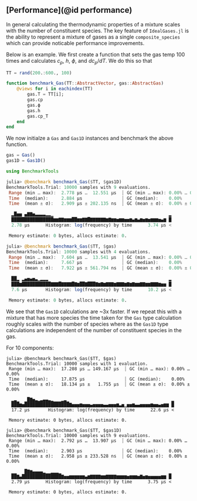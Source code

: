 ## [Performance](@id performance)

In general calculating the thermodynamic properties of a mixture scales with the number of constituent species. 
The key feature of `IdealGases.jl` is the ability to represent
a mixture of gases as a single `composite_species` which can provide noticable performance improvements.

Below is an example. We first create a function that sets the gas temp 100 times and calculates $c_p$, $h$, $\phi$, and $dc_p/dT$. We do this so that 


```julia
TT = rand(200.:600., 100)

function benchmark_Gas(TT::AbstractVector, gas::AbstractGas)
    @views for i in eachindex(TT)
        gas.T = TT[i]; 
        gas.cp
        gas.ϕ
        gas.h
        gas.cp_T
    end
end
```

We now initialze a `Gas` and `Gas1D` instances and benchmark the above function.

```julia
gas = Gas()
gas1D = Gas1D()

using BenchmarkTools

julia> @benchmark benchmark_Gas($TT, $gas1D)
BenchmarkTools.Trial: 10000 samples with 9 evaluations.
 Range (min … max):  2.778 μs …  12.551 μs  ┊ GC (min … max): 0.00% … 0.00%
 Time  (median):     2.884 μs               ┊ GC (median):    0.00%
 Time  (mean ± σ):   2.909 μs ± 202.135 ns  ┊ GC (mean ± σ):  0.00% ± 0.00%

  ▂█▅▅ ▄▇▇▅▃▃▃▃▂▂▁                                            ▂
  ████████████████▆▆▇▇▆▆▆██▆▆▇▇█▇▇▇▇▇▇▆▇▆▆▅▆▆▅▅▆▄▆▄▆▅▆▅▆▆▆▅▄▆ █
  2.78 μs      Histogram: log(frequency) by time      3.74 μs <

 Memory estimate: 0 bytes, allocs estimate: 0.

julia> @benchmark benchmark_Gas($TT, $gas)
BenchmarkTools.Trial: 10000 samples with 4 evaluations.
 Range (min … max):  7.604 μs …  13.541 μs  ┊ GC (min … max): 0.00% … 0.00%
 Time  (median):     7.667 μs               ┊ GC (median):    0.00%
 Time  (mean ± σ):   7.922 μs ± 561.794 ns  ┊ GC (mean ± σ):  0.00% ± 0.00%

  ██▂ ▂▄▅▄▅▃▁▂▂▂                                              ▂
  ███▆███████████▇▇▇█▇▇▇▇█▇▆██▇███▇▆▇▆▇▇▇▆▇▇▇▆▇▆▇▆▆▇▇▆▆▇▇▇▆▅▅ █
  7.6 μs       Histogram: log(frequency) by time      10.2 μs <

 Memory estimate: 0 bytes, allocs estimate: 0.

```

We see that the `Gas1D` calculations are ~3x faster. If we repeat this with a mixture that has more species the time taken for the `Gas` type calculation roughly scales with the number of species where as the `Gas1D` type calculations are independent of the number of constituent species in the gas.

For 10 components:

```julia-repl
julia> @benchmark benchmark_Gas($TT, $gas)
BenchmarkTools.Trial: 10000 samples with 1 evaluation.
 Range (min … max):  17.208 μs … 149.167 μs  ┊ GC (min … max): 0.00% … 0.00%
 Time  (median):     17.875 μs               ┊ GC (median):    0.00%
 Time  (mean ± σ):   18.134 μs ±   1.755 μs  ┊ GC (mean ± σ):  0.00% ± 0.00%

  ▂▃▁  ▁█▇▅▃▂▃▄▄▃▂▁▁▁▂▃▁                                       ▂
  ███▆▅█████████████████▇▅▅▅▆▅▅▅▄▅▅▅▅▄▄▅▅▅▆▃▅▁▅▅▆▄▄▅▅▅▅▆▅▅▄▅▆▆ █
  17.2 μs       Histogram: log(frequency) by time      22.6 μs <

 Memory estimate: 0 bytes, allocs estimate: 0.

julia> @benchmark benchmark_Gas($TT, $gas1D)
BenchmarkTools.Trial: 10000 samples with 9 evaluations.
 Range (min … max):  2.792 μs …  13.907 μs  ┊ GC (min … max): 0.00% … 0.00%
 Time  (median):     2.903 μs               ┊ GC (median):    0.00%
 Time  (mean ± σ):   2.958 μs ± 233.528 ns  ┊ GC (mean ± σ):  0.00% ± 0.00%

  ▁▁   █▇▆▄▄▄▄▂▁▁▂▂▂▁                                         ▁
  ██▇▄███████████████▇▅▅▆▆▆▆▆▆▄▆▇▇▇▇▆▆▇▇▇▇▆▆▆▆▅▆▆▆▅▇▅▆▅▅▅▅▅▆▆ █
  2.79 μs      Histogram: log(frequency) by time      3.75 μs <

 Memory estimate: 0 bytes, allocs estimate: 0.
```